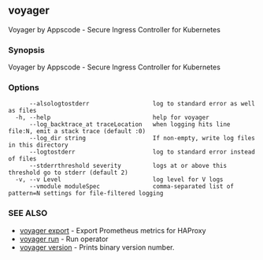 ## voyager

Voyager by Appscode - Secure Ingress Controller for Kubernetes

### Synopsis


Voyager by Appscode - Secure Ingress Controller for Kubernetes

### Options

```
      --alsologtostderr                  log to standard error as well as files
  -h, --help                             help for voyager
      --log_backtrace_at traceLocation   when logging hits line file:N, emit a stack trace (default :0)
      --log_dir string                   If non-empty, write log files in this directory
      --logtostderr                      log to standard error instead of files
      --stderrthreshold severity         logs at or above this threshold go to stderr (default 2)
  -v, --v Level                          log level for V logs
      --vmodule moduleSpec               comma-separated list of pattern=N settings for file-filtered logging
```

### SEE ALSO
* [voyager export](voyager_export.md)	 - Export Prometheus metrics for HAProxy
* [voyager run](voyager_run.md)	 - Run operator
* [voyager version](voyager_version.md)	 - Prints binary version number.


